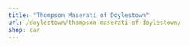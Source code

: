 ```yaml
---
title: "Thompson Maserati of Doylestown"
url: /doylestown/thompson-maserati-of-doylestown/
shop: car
---
```

